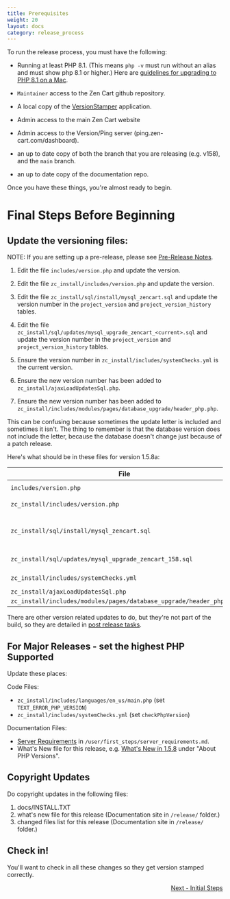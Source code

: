 ```yaml
---
title: Prerequisites
weight: 20
layout: docs
category: release_process
---
```

To run the release process, you must have the following:

- Running at least PHP 8.1. (This means `php -v` must run without an alias and must show php 8.1 or higher.)  Here are [guidelines for upgrading to PHP 8.1 on a Mac](https://stitcher.io/blog/php-81-upgrade-mac). 

- `Maintainer` access to the Zen Cart github repository.

- A local copy of the [VersionStamper](https://github.com/zencart/versionstamper) application.

- Admin access to the main Zen Cart website 

- Admin access to the Version/Ping server (ping.zen-cart.com/dashboard).

- an up to date copy of both the branch that you are releasing (e.g. v158), and the `main` branch. 

- an up to date copy of the documentation repo. 

Once you have these things, you're almost ready to begin.

# Final Steps Before Beginning
## Update the versioning files: 

NOTE: If you are setting up a pre-release, please see [Pre-Release Notes](/dev/release_process/pre_release_notes/).

1. Edit the file `includes/version.php` and update the version.

1. Edit the file `zc_install/includes/version.php` and update the version.

1. Edit the file `zc_install/sql/install/mysql_zencart.sql` and update the version number in the `project_version` and `project_version_history` tables. 

1. Edit the file `zc_install/sql/updates/mysql_upgrade_zencart_<current>.sql` and update the version number in the `project_version` and `project_version_history` tables. 

1. Ensure the version number in `zc_install/includes/systemChecks.yml` is the current version. 

1. Ensure the new version number has been added to `zc_install/ajaxLoadUpdatesSql.php`.

1. Ensure the new version number has been added to `zc_install/includes/modules/pages/database_upgrade/header_php.php`. 

This can be confusing because sometimes the update letter is included and sometimes it isn't.  The thing to remember is that the database version does not include the letter, because the database doesn't change just because of a patch release.  

Here's what should be in these files for version 1.5.8a: 

|File | Version 
------|--------
|`includes/version.php`| `define('PROJECT_VERSION_MINOR', '5.8a');`|
|`zc_install/includes/version.php`|`define('PROJECT_VERSION_MINOR', '5.8a');`|
|`zc_install/sql/install/mysql_zencart.sql`|`project_version_patch1` for the two `Zen-Cart Main` rows should be `5.8a`<br>`project_version_patch1` for the two `Zen-Cart Database` rows should be `5.8`|
|`zc_install/sql/updates/mysql_upgrade_zencart_158.sql`|Same two changes as install script above|
|`zc_install/includes/systemChecks.yml`|Top `checkDBVersion` block should be `version: '1.5.8'`|
|`zc_install/ajaxLoadUpdatesSql.php`|`'1.5.8'=>array('required'=>'1.5.7'),`|
|`zc_install/includes/modules/pages/database_upgrade/header_php.php`|`$versionArray[] = '1.5.8';`|

There are other version related updates to do, but they're not part of the build, so they are detailed in [post release tasks](/dev/release_process/post_release/).

## For Major Releases - set the highest PHP Supported 

Update these places: 

Code Files: 

- `zc_install/includes/languages/en_us/main.php` (set `TEXT_ERROR_PHP_VERSION`)
- `zc_install/includes/systemChecks.yml` (set `checkPhpVersion`)

Documentation Files: 
- [Server Requirements](/user/first_steps/server_requirements/#php-version) in `/user/first_steps/server_requirements.md`.
- What's New file for this release, e.g. [What's New in 1.5.8](https://docs.zen-cart.com/release/whatsnew_1.5.8.html) under "About PHP Versions".

## Copyright Updates

Do copyright updates in the following files: 

1. docs/INSTALL.TXT
1. what's new file for this release (Documentation site in `/release/` folder.)
1. changed files list for this release (Documentation site in `/release/` folder.)

## Check in! 

You'll want to check in all these changes so they get version stamped correctly. 



<div style="text-align:right;" id="next">
   <a class="btn btn-lg btn-primary mr-3 mb-4" href="/dev/release_process/initial_steps/">
        Next - Initial Steps<i class="fas fa-arrow-alt-circle-right ml-2"></i>
   </a>
</div>
